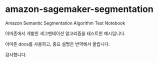 # amazon-sagemaker-segmentation
Amazon Semantic Segmentation Algorithm Test Notebook

아마존에서 개발한 세그멘테이션 알고리즘을 테스트한 예시입니다.

아마존 docs를 사용하고, 중요 설명은 번역해서 올립니다.

감사합니다.
